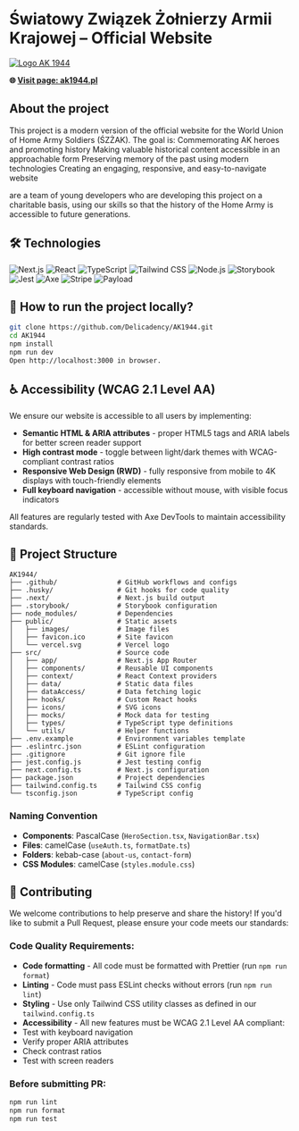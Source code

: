 # Światowy Związek Żołnierzy Armii Krajowej – Official Website

<a href="https://ak1944.pl">
  <img src="https://ak1944.pl/_next/image?url=%2Fimages%2FLogo_SZZAK.png&w=256&q=75" alt="Logo AK 1944">
</a>

**🌐 <a href="https://ak1944.pl">Visit page: ak1944.pl</a>**

## About the project

This project is a modern version of the official website for the World Union of Home Army Soldiers (ŚZŻAK). The goal is:
Commemorating AK heroes and promoting history
Making valuable historical content accessible in an approachable form
Preserving memory of the past using modern technologies
Creating an engaging, responsive, and easy-to-navigate website

are a team of young developers who are developing this project on a charitable basis, using our skills so that the history of the Home Army is accessible to future generations.

## 🛠️ Technologies

![Next.js](https://img.shields.io/badge/Next.js-000000?style=for-the-badge&logo=nextdotjs&logoColor=white)
![React](https://img.shields.io/badge/React-61DAFB?style=for-the-badge&logo=react&logoColor=black)
![TypeScript](https://img.shields.io/badge/TypeScript-3178C6?style=for-the-badge&logo=typescript&logoColor=white)
![Tailwind CSS](https://img.shields.io/badge/Tailwind_CSS-38B2AC?style=for-the-badge&logo=tailwind-css&logoColor=white)
![Node.js](https://img.shields.io/badge/Node.js-339933?style=for-the-badge&logo=nodedotjs&logoColor=white)
![Storybook](https://img.shields.io/badge/Storybook-FF4785?style=for-the-badge&logo=storybook&logoColor=white)
![Jest](https://img.shields.io/badge/Jest-C21325?style=for-the-badge&logo=jest&logoColor=white)
![Axe](https://img.shields.io/badge/Axe-2E2E2E?style=for-the-badge&logo=axe&logoColor=white)
![Stripe](https://img.shields.io/badge/Stripe-008CDD?style=for-the-badge&logo=stripe&logoColor=white)
![Payload](https://img.shields.io/badge/Payload-000000?style=for-the-badge&logo=payload&logoColor=white)

## 🚀 How to run the project locally?

```bash
git clone https://github.com/Delicadency/AK1944.git
cd AK1944
npm install
npm run dev
Open http://localhost:3000 in browser.
```

## ♿ Accessibility (WCAG 2.1 Level AA)

We ensure our website is accessible to all users by implementing:

- **Semantic HTML & ARIA attributes** - proper HTML5 tags and ARIA labels for better screen reader support
- **High contrast mode** - toggle between light/dark themes with WCAG-compliant contrast ratios
- **Responsive Web Design (RWD)** - fully responsive from mobile to 4K displays with touch-friendly elements
- **Full keyboard navigation** - accessible without mouse, with visible focus indicators

All features are regularly tested with Axe DevTools to maintain accessibility standards.

## 📁 Project Structure

```
AK1944/
├── .github/               # GitHub workflows and configs
├── .husky/                # Git hooks for code quality
├── .next/                 # Next.js build output
├── .storybook/            # Storybook configuration
├── node_modules/          # Dependencies
├── public/                # Static assets
│   ├── images/            # Image files
│   ├── favicon.ico        # Site favicon
│   └── vercel.svg         # Vercel logo
├── src/                   # Source code
│   ├── app/               # Next.js App Router
│   ├── components/        # Reusable UI components
│   ├── context/           # React Context providers
│   ├── data/              # Static data files
│   ├── dataAccess/        # Data fetching logic
│   ├── hooks/             # Custom React hooks
│   ├── icons/             # SVG icons
│   ├── mocks/             # Mock data for testing
│   ├── types/             # TypeScript type definitions
│   └── utils/             # Helper functions
├── .env.example           # Environment variables template
├── .eslintrc.json         # ESLint configuration
├── .gitignore             # Git ignore file
├── jest.config.js         # Jest testing config
├── next.config.ts         # Next.js configuration
├── package.json           # Project dependencies
├── tailwind.config.ts     # Tailwind CSS config
└── tsconfig.json          # TypeScript config
```

### Naming Convention

- **Components**: PascalCase (`HeroSection.tsx`, `NavigationBar.tsx`)
- **Files**: camelCase (`useAuth.ts`, `formatDate.ts`)
- **Folders**: kebab-case (`about-us`, `contact-form`)
- **CSS Modules**: camelCase (`styles.module.css`)

## 🤝 Contributing

We welcome contributions to help preserve and share the history! If you'd like to submit a Pull Request, please ensure your code meets our standards:

### Code Quality Requirements:

- **Code formatting** - All code must be formatted with Prettier (run `npm run format`)
- **Linting** - Code must pass ESLint checks without errors (run `npm run lint`)
- **Styling** - Use only Tailwind CSS utility classes as defined in our `tailwind.config.ts`
- **Accessibility** - All new features must be WCAG 2.1 Level AA compliant:
- Test with keyboard navigation
- Verify proper ARIA attributes
- Check contrast ratios
- Test with screen readers

### Before submitting PR:

```bash
npm run lint
npm run format
npm run test
```
